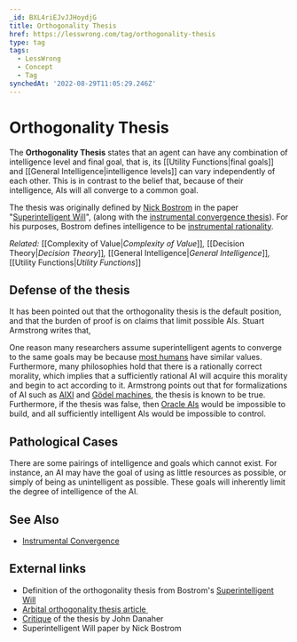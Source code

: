 ```yaml
---
_id: BXL4riEJvJJHoydjG
title: Orthogonality Thesis
href: https://lesswrong.com/tag/orthogonality-thesis
type: tag
tags:
  - LessWrong
  - Concept
  - Tag
synchedAt: '2022-08-29T11:05:29.246Z'
---
```

# Orthogonality Thesis

The **Orthogonality Thesis** states that an agent can have any combination of intelligence level and final goal, that is, its [[Utility Functions|final goals]] and [[General Intelligence|intelligence levels]] can vary independently of each other. This is in contrast to the belief that, because of their intelligence, AIs will all converge to a common goal.

The thesis was originally defined by [Nick Bostrom](https://lessestwrong.com/tag/nick-bostrom) in the paper "[Superintelligent Will](https://nickbostrom.com/superintelligentwill.pdf)", (along with the [instrumental convergence thesis](https://wiki.lesswrong.com/wiki/instrumental_convergence_thesis)). For his purposes, Bostrom defines intelligence to be [instrumental rationality](https://wiki.lesswrong.com/wiki/instrumental_rationality).

*Related:* [[Complexity of Value|*Complexity of Value*]]*,* [[Decision Theory|*Decision Theory*]]*,* [[General Intelligence|*General Intelligence*]]*,* [[Utility Functions|*Utility Functions*]]

Defense of the thesis
---------------------

It has been pointed out that the orthogonality thesis is the default position, and that the burden of proof is on claims that limit possible AIs. Stuart Armstrong writes that,

One reason many researchers assume superintelligent agents to converge to the same goals may be because [most humans](https://lessestwrong.com/tag/human-universal) have similar values. Furthermore, many philosophies hold that there is a rationally correct morality, which implies that a sufficiently rational AI will acquire this morality and begin to act according to it. Armstrong points out that for formalizations of AI such as [AIXI](https://lessestwrong.com/tag/aixi) and [Gödel machines](https://lessestwrong.com/tag/g%C3%B6del-machine), the thesis is known to be true. Furthermore, if the thesis was false, then [Oracle AIs](https://lessestwrong.com/tag/oracle-ai) would be impossible to build, and all sufficiently intelligent AIs would be impossible to control.

Pathological Cases
------------------

There are some pairings of intelligence and goals which cannot exist. For instance, an AI may have the goal of using as little resources as possible, or simply of being as unintelligent as possible. These goals will inherently limit the degree of intelligence of the AI.

See Also
--------

*   [Instrumental Convergence](https://lessestwrong.com/tag/instrumental-convergence)

External links
--------------

*   Definition of the orthogonality thesis from Bostrom's [Superintelligent Will](http://www.nickbostrom.com/superintelligentwill.pdf)
*   [Arbital orthogonality thesis article ](https://arbital.com/p/orthogonality/)
*   [Critique](http://philosophicaldisquisitions.blogspot.com/2012/04/bostrom-on-superintelligence-and.html) of the thesis by John Danaher
*   Superintelligent Will paper by Nick Bostrom